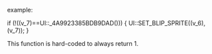 example:

if (!((v_7)==UI::_4A9923385BDB9DAD())) {
        UI::SET_BLIP_SPRITE((v_6), (v_7));
    }


This function is hard-coded to always return 1.